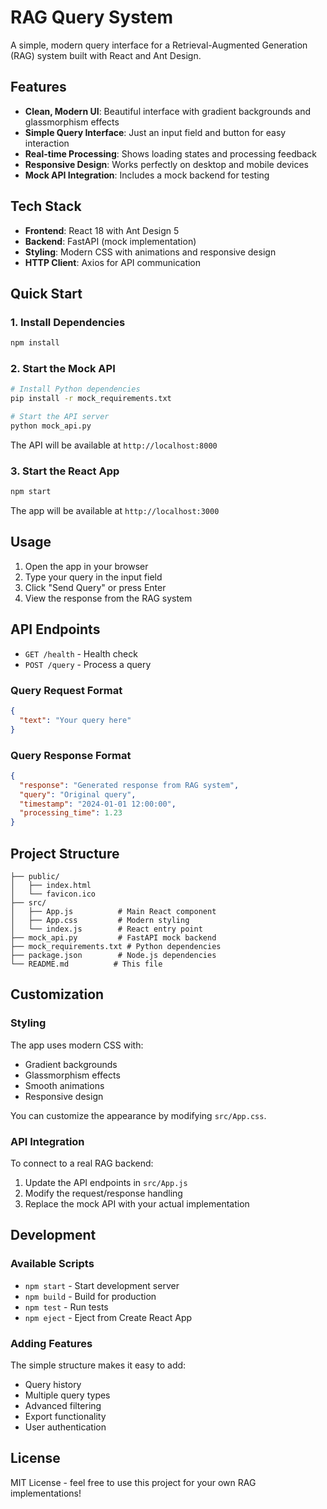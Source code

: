 # RAG Query System

A simple, modern query interface for a Retrieval-Augmented Generation (RAG) system built with React and Ant Design.

## Features

- **Clean, Modern UI**: Beautiful interface with gradient backgrounds and glassmorphism effects
- **Simple Query Interface**: Just an input field and button for easy interaction
- **Real-time Processing**: Shows loading states and processing feedback
- **Responsive Design**: Works perfectly on desktop and mobile devices
- **Mock API Integration**: Includes a mock backend for testing

## Tech Stack

- **Frontend**: React 18 with Ant Design 5
- **Backend**: FastAPI (mock implementation)
- **Styling**: Modern CSS with animations and responsive design
- **HTTP Client**: Axios for API communication

## Quick Start

### 1. Install Dependencies

```bash
npm install
```

### 2. Start the Mock API

```bash
# Install Python dependencies
pip install -r mock_requirements.txt

# Start the API server
python mock_api.py
```

The API will be available at `http://localhost:8000`

### 3. Start the React App

```bash
npm start
```

The app will be available at `http://localhost:3000`

## Usage

1. Open the app in your browser
2. Type your query in the input field
3. Click "Send Query" or press Enter
4. View the response from the RAG system

## API Endpoints

- `GET /health` - Health check
- `POST /query` - Process a query

### Query Request Format

```json
{
  "text": "Your query here"
}
```

### Query Response Format

```json
{
  "response": "Generated response from RAG system",
  "query": "Original query",
  "timestamp": "2024-01-01 12:00:00",
  "processing_time": 1.23
}
```

## Project Structure

```
├── public/
│   ├── index.html
│   └── favicon.ico
├── src/
│   ├── App.js          # Main React component
│   ├── App.css         # Modern styling
│   └── index.js        # React entry point
├── mock_api.py         # FastAPI mock backend
├── mock_requirements.txt # Python dependencies
├── package.json        # Node.js dependencies
└── README.md          # This file
```

## Customization

### Styling

The app uses modern CSS with:
- Gradient backgrounds
- Glassmorphism effects
- Smooth animations
- Responsive design

You can customize the appearance by modifying `src/App.css`.

### API Integration

To connect to a real RAG backend:
1. Update the API endpoints in `src/App.js`
2. Modify the request/response handling
3. Replace the mock API with your actual implementation

## Development

### Available Scripts

- `npm start` - Start development server
- `npm build` - Build for production
- `npm test` - Run tests
- `npm eject` - Eject from Create React App

### Adding Features

The simple structure makes it easy to add:
- Query history
- Multiple query types
- Advanced filtering
- Export functionality
- User authentication

## License

MIT License - feel free to use this project for your own RAG implementations!

